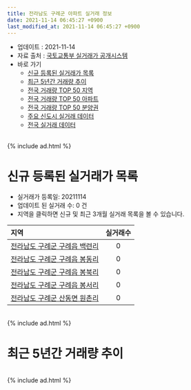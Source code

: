 ```yaml
---
title: 전라남도 구례군 아파트 실거래 정보
date: 2021-11-14 06:45:27 +0900
last_modified_at: 2021-11-14 06:45:27 +0900
---
```


* 업데이트 : 2021-11-14
* 자료 출처 : [국토교통부 실거래가 공개시스템](http://rt.molit.go.kr)
* 바로 가기
    * [신규 등록된 실거래가 목록](#신규-등록된-실거래가-목록)
    * [최근 5년간 거래량 추이](#최근-5년간-거래량-추이)
    * [전국 거래량 TOP 50 지역](https://inasie.github.io/apt-trade-info/최근-3개월-전국에서-가장-거래가-많이-발생한-지역)
    * [전국 거래량 TOP 50 아파트](https://inasie.github.io/apt-trade-info/최근-3개월-전국에서-가장-거래가-많이-발생한-아파트)
    * [전국 거래량 TOP 50 분양권](https://inasie.github.io/apt-trade-info/최근-3개월-전국에서-가장-거래가-많이-발생한-분양권)
    * [주요 신도시 실거래 데이터](https://inasie.github.io/apt-trade-info/주요-신도시)
    * [전국 실거래 데이터](https://inasie.github.io/apt-trade-info/전국)

<br>
{% include ad.html %}
<br>

# 신규 등록된 실거래가 목록
* 실거래가 등록일: 20211114
* 업데이트 된 실거래 수: 0 건
* 지역을 클릭하면 신규 및 최근 3개월 실거래 목록을 볼 수 있습니다.


|지역|실거래수|
|:---|:---:|
|[전라남도 구례군 구례읍 백련리](https://inasie.github.io/apt-trade-info/전라남도-구례군-구례읍-백련리)|0|
|[전라남도 구례군 구례읍 봉동리](https://inasie.github.io/apt-trade-info/전라남도-구례군-구례읍-봉동리)|0|
|[전라남도 구례군 구례읍 봉북리](https://inasie.github.io/apt-trade-info/전라남도-구례군-구례읍-봉북리)|0|
|[전라남도 구례군 구례읍 봉서리](https://inasie.github.io/apt-trade-info/전라남도-구례군-구례읍-봉서리)|0|
|[전라남도 구례군 산동면 원촌리](https://inasie.github.io/apt-trade-info/전라남도-구례군-산동면-원촌리)|0|


<br>
{% include ad.html %}
<br>

# 최근 5년간 거래량 추이


<div style="width:100%;">
    <canvas id="deal_progress" height="200"></canvas>
</div>

<script>
new Chart(document.getElementById("deal_progress"), {
    type: 'line',
    data: {
        labels: ['201611','201612','201701','201702','201703','201704','201705','201706','201707','201708','201709','201710','201711','201712','201801','201802','201803','201804','201805','201806','201807','201808','201809','201810','201811','201812','201901','201902','201903','201904','201905','201906','201907','201908','201909','201910','201911','201912','202001','202002','202003','202004','202005','202006','202007','202008','202009','202010','202011','202012','202101','202102','202103','202104','202105','202106','202107','202108','202109','202110','202111'],
        datasets: [{
            label: '매매',
            pointRadius: 1,
            data: [4, 5, 2, 11, 3, 9, 5, 4, 5, 4, 3, 6, 7, 5, 3, 7, 7, 8, 19, 5, 12, 3, 2, 1, 3, 8, 2, 7, 3, 2, 8, 7, 23, 10, 5, 13, 7, 3, 5, 12, 5, 2, 9, 12, 9, 13, 7, 10, 10, 5, 5, 3, 6, 14, 14, 7, 6, 9, 8, 5, 1],
            borderColor: "rgba(255, 201, 14, 1)",
            backgroundColor: "rgba(255, 201, 14, 0.5)",
            fill: false,
            lineTension: 0
        },{
            label: '전월세',
            pointRadius: 1,
            data: [1, 0, 1, 1, 1, 1, 0, 3, 1, 2, 0, 1, 0, 0, 0, 3, 2, 0, 0, 1, 1, 2, 0, 0, 0, 3, 0, 1, 1, 0, 1, 0, 1, 1, 0, 1, 0, 0, 1, 1, 3, 1, 1, 2, 1, 0, 1, 0, 0, 0, 0, 1, 1, 2, 5, 2, 1, 2, 7, 5, 0],
            borderColor: "rgba(0, 141, 185, 1)",
            backgroundColor: "rgba(0, 141, 185, 0.5)",
            fill: false,
            lineTension: 0
        }
        ]
    },
    options: {
        responsive: true,
        title: {
            display: false
        },
        tooltips: {
            mode: 'index',
            intersect: false
        },
        hover: {
            mode: 'nearest',
            intersect: true
        },
        scales: {
            xAxes: [{
                display: true,
                scaleLabel: {
                    display: true,
                    labelString: '년/월'
                }
            }],
            yAxes: [{
                display: true,
                ticks: {
                    suggestedMin: 0,
                },
                scaleLabel: {
                    display: true,
                    labelString: '실거래 수'
                }
            }]
        }
    }
});

</script>


<br>
{% include ad.html %}
<br>

